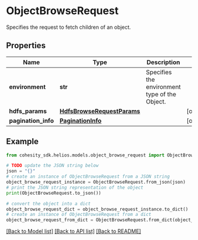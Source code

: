 # ObjectBrowseRequest

Specifies the request to fetch children of an object.

## Properties

Name | Type | Description | Notes
------------ | ------------- | ------------- | -------------
**environment** | **str** | Specifies the environment type of the Object. | 
**hdfs_params** | [**HdfsBrowseRequestParams**](HdfsBrowseRequestParams.md) |  | [optional] 
**pagination_info** | [**PaginationInfo**](PaginationInfo.md) |  | [optional] 

## Example

```python
from cohesity_sdk.helios.models.object_browse_request import ObjectBrowseRequest

# TODO update the JSON string below
json = "{}"
# create an instance of ObjectBrowseRequest from a JSON string
object_browse_request_instance = ObjectBrowseRequest.from_json(json)
# print the JSON string representation of the object
print(ObjectBrowseRequest.to_json())

# convert the object into a dict
object_browse_request_dict = object_browse_request_instance.to_dict()
# create an instance of ObjectBrowseRequest from a dict
object_browse_request_from_dict = ObjectBrowseRequest.from_dict(object_browse_request_dict)
```
[[Back to Model list]](../README.md#documentation-for-models) [[Back to API list]](../README.md#documentation-for-api-endpoints) [[Back to README]](../README.md)


